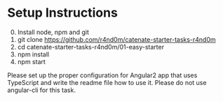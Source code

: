 # Setup Instructions

0. Install node, npm and git
1. git clone https://github.com/r4nd0m/catenate-starter-tasks-r4nd0m
2. cd catenate-starter-tasks-r4nd0m/01-easy-starter
3. npm install
4. npm start

Please set up the proper configuration for Angular2 app that uses TypeScript and write the readme file how to use it. Please do not use angular-cli for this task.
